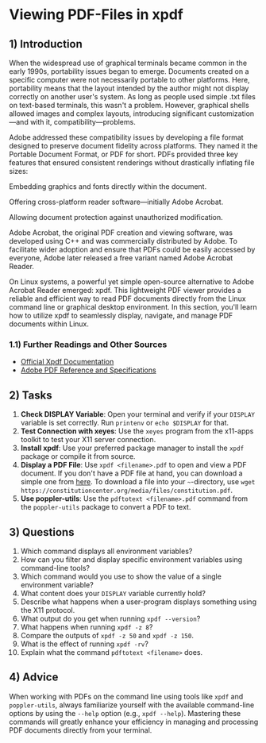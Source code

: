 <!---
{
  "depends_on": [],
  "author": "Stephan Bökelmann",
  "first_used": "2025-03-17",
  "keywords": ["learning", "exercises", "education", "practice"]
}
--->

# Viewing PDF-Files in xpdf

## 1) Introduction
When the widespread use of graphical terminals became common in the early 1990s, portability issues began to emerge. Documents created on a specific computer were not necessarily portable to other platforms. Here, portability means that the layout intended by the author might not display correctly on another user's system. As long as people used simple .txt files on text-based terminals, this wasn't a problem. However, graphical shells allowed images and complex layouts, introducing significant customization—and with it, compatibility—problems.

Adobe addressed these compatibility issues by developing a file format designed to preserve document fidelity across platforms. They named it the Portable Document Format, or PDF for short. PDFs provided three key features that ensured consistent renderings without drastically inflating file sizes:

Embedding graphics and fonts directly within the document.

Offering cross-platform reader software—initially Adobe Acrobat.

Allowing document protection against unauthorized modification.

Adobe Acrobat, the original PDF creation and viewing software, was developed using C++ and was commercially distributed by Adobe. To facilitate wider adoption and ensure that PDFs could be easily accessed by everyone, Adobe later released a free variant named Adobe Acrobat Reader.

On Linux systems, a powerful yet simple open-source alternative to Adobe Acrobat Reader emerged: xpdf. This lightweight PDF viewer provides a reliable and efficient way to read PDF documents directly from the Linux command line or graphical desktop environment. In this section, you'll learn how to utilize xpdf to seamlessly display, navigate, and manage PDF documents within Linux.

### 1.1) Further Readings and Other Sources

- [Official Xpdf Documentation](https://www.xpdfreader.com/man.html)
- [Adobe PDF Reference and Specifications](https://opensource.adobe.com/dc-acrobat-sdk-docs/pdfstandards/)

## 2) Tasks
1. **Check DISPLAY Variable**: Open your terminal and verify if your `DISPLAY` variable is set correctly. Run `printenv` or `echo $DISPLAY` for that.
2. **Test Connection with xeyes**: Use the `xeyes` program from the x11-apps toolkit to test your X11 server connection.
3. **Install xpdf**: Use your preferred package manager to install the `xpdf` package or compile it from source.
4. **Display a PDF File**: Use `xpdf <filename>.pdf` to open and view a PDF document. If you don't have a PDF file at hand, you can download a simple one from [here](https://constitutioncenter.org/media/files/constitution.pdf). To download a file into your `~`-directory, use `wget https://constitutioncenter.org/media/files/constitution.pdf`.
5. **Use poppler-utils**: Use the `pdftotext <filename>.pdf` command from the `poppler-utils` package to convert a PDF to text.

## 3) Questions
1. Which command displays all environment variables?
2. How can you filter and display specific environment variables using command-line tools?
3. Which command would you use to show the value of a single environment variable?
4. What content does your `DISPLAY` variable currently hold?
5. Describe what happens when a user-program displays something using the X11 protocol.
6. What output do you get when running `xpdf --version`?
7. What happens when running `xpdf -z 8`?
8. Compare the outputs of `xpdf -z 50` and `xpdf -z 150`.
9. What is the effect of running `xpdf -rv`?
10. Explain what the command `pdftotext <filename>` does.

## 4) Advice
When working with PDFs on the command line using tools like `xpdf` and `poppler-utils`, always familiarize yourself with the available command-line options by using the `--help` option (e.g., `xpdf --help`). Mastering these commands will greatly enhance your efficiency in managing and processing PDF documents directly from your terminal.


